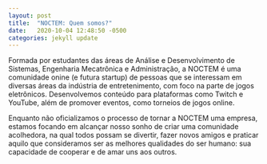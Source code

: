 ```yaml
---
layout: post
title:  "NOCTEM: Quem somos?"
date:   2020-10-04 12:48:50 -0500
categories: jekyll update
---
```


Formada por estudantes das áreas de Análise e Desenvolvimento de Sistemas, Engenharia Mecatrônica e Administração, a NOCTEM é uma comunidade onine (e futura startup) de pessoas que se interessam em diversas áreas da indústria de entretenimento, com foco na parte de jogos eletrônicos. Desenvolvemos conteúdo para plataformas como Twitch e YouTube, além de promover eventos, como torneios de jogos online.

Enquanto não oficializamos o processo de tornar a NOCTEM uma empresa, estamos focando em alcançar nosso sonho de criar uma comunidade acolhedora, na qual todos possam se divertir, fazer novos amigos e praticar aquilo que consideramos ser as melhores qualidades do ser humano: sua capacidade de cooperar e de amar uns aos outros.